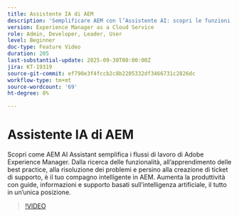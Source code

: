 ```yaml
---
title: Assistente IA di AEM
description: 'Semplificare AEM con l’Assistente AI: scopri le funzioni, le best practice e risolvi i problemi aumentando al contempo la produttività con il supporto basato sull’intelligenza artificiale.'
version: Experience Manager as a Cloud Service
role: Admin, Developer, Leader, User
level: Beginner
doc-type: Feature Video
duration: 205
last-substantial-update: 2025-09-30T00:00:00Z
jira: KT-19319
source-git-commit: ef790e3f4fccb2c8b2205332df3466731c2826dc
workflow-type: tm+mt
source-wordcount: '69'
ht-degree: 8%

---
```



# Assistente IA di AEM

Scopri come AEM AI Assistant semplifica i flussi di lavoro di Adobe Experience Manager. Dalla ricerca delle funzionalità, all’apprendimento delle best practice, alla risoluzione dei problemi e persino alla creazione di ticket di supporto, è il tuo compagno intelligente in AEM. Aumenta la produttività con guide, informazioni e supporto basati sull’intelligenza artificiale, il tutto in un’unica posizione.

>[!VIDEO](https://video.tv.adobe.com/v/3475357/?learn=on&enablevpops)
